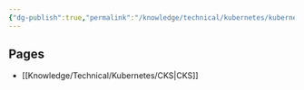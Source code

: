 ```yaml
---
{"dg-publish":true,"permalink":"/knowledge/technical/kubernetes/kubernetes/","noteIcon":""}
---
```


## Pages

- [[Knowledge/Technical/Kubernetes/CKS\|CKS]]


